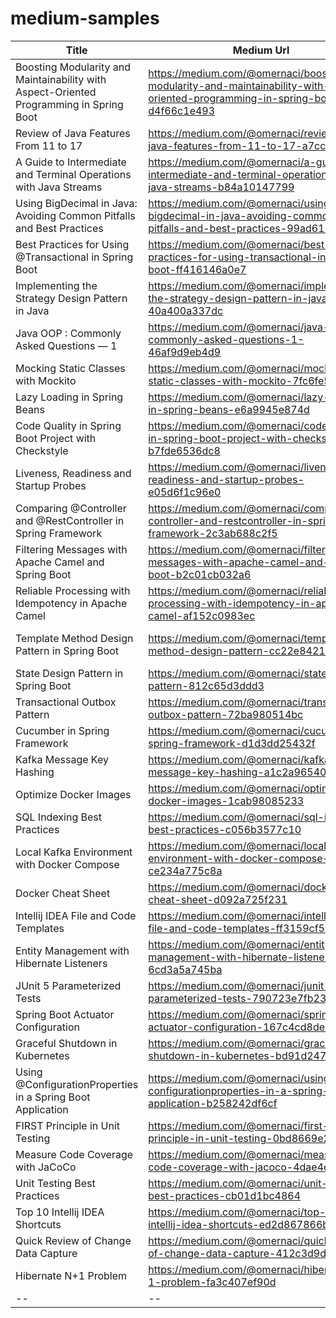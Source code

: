 # medium-samples

| Title | Medium Url | Repo
| --- | --- | --- | 
| Boosting Modularity and Maintainability with Aspect-Oriented Programming in Spring Boot | https://medium.com/@omernaci/boosting-modularity-and-maintainability-with-aspect-oriented-programming-in-spring-boot-d4f66c1e493 | *account-aop* |
| Review of Java Features From 11 to 17 | https://medium.com/@omernaci/review-of-java-features-from-11-to-17-a7ccbb9af133 | *features* |
| A Guide to Intermediate and Terminal Operations with Java Streams | https://medium.com/@omernaci/a-guide-to-intermediate-and-terminal-operations-with-java-streams-b84a10147799 | *stream-exercise* |
| Using BigDecimal in Java: Avoiding Common Pitfalls and Best Practices | https://medium.com/@omernaci/using-bigdecimal-in-java-avoiding-common-pitfalls-and-best-practices-99ad61364eb2 | *</>* |
| Best Practices for Using @Transactional in Spring Boot | https://medium.com/@omernaci/best-practices-for-using-transactional-in-spring-boot-ff416146a0e7 | *</>* |
| Implementing the Strategy Design Pattern in Java | https://medium.com/@omernaci/implementing-the-strategy-design-pattern-in-java-40a400a337dc | *strategy-example* |
| Java OOP : Commonly Asked Questions — 1 | https://medium.com/@omernaci/java-oop-commonly-asked-questions-1-46af9d9eb4d9 | [*java-oop*](https://javapulse.github.io/studious-adventure/#-4-java-oop) |
| Mocking Static Classes with Mockito | https://medium.com/@omernaci/mocking-static-classes-with-mockito-7fc6fe54d4b0 | *payment* |
| Lazy Loading in Spring Beans | https://medium.com/@omernaci/lazy-loading-in-spring-beans-e6a9945e874d | *lazy-example* |
| Code Quality in Spring Boot Project with Checkstyle | https://medium.com/@omernaci/code-quality-in-spring-boot-project-with-checkstyle-b7fde6536dc8 | *checkstyle-example*|
| Liveness, Readiness and Startup Probes | https://medium.com/@omernaci/liveness-readiness-and-startup-probes-e05d6f1c96e0 | *</>* |
| Comparing @Controller and @RestController in Spring Framework | https://medium.com/@omernaci/comparing-controller-and-restcontroller-in-spring-framework-2c3ab688c2f5 | *</>* |
| Filtering Messages with Apache Camel and Spring Boot | https://medium.com/@omernaci/filtering-messages-with-apache-camel-and-spring-boot-b2c01cb032a6 | *camel-example*|
| Reliable Processing with Idempotency in Apache Camel | https://medium.com/@omernaci/reliable-processing-with-idempotency-in-apache-camel-af152c0983ec | *camel-example* |
| Template Method Design Pattern in Spring Boot | https://medium.com/@omernaci/template-method-design-pattern-cc22e8421637 | *design-patterns/behavioral/template-method* |
| State Design Pattern in Spring Boot | https://medium.com/@omernaci/state-design-pattern-812c65d3ddd3 | *design-patterns/behavioral/state* |
| Transactional Outbox Pattern | https://medium.com/@omernaci/transactional-outbox-pattern-72ba980514bc | *outbox* |
| Cucumber in Spring Framework | https://medium.com/@omernaci/cucumber-in-spring-framework-d1d3dd25432f | *cucumber-example* |
| Kafka Message Key Hashing | https://medium.com/@omernaci/kafka-message-key-hashing-a1c2a9654060 | *</>* |
| Optimize Docker Images | https://medium.com/@omernaci/optimize-docker-images-1cab98085233 | *</>* |
| SQL Indexing Best Practices | https://medium.com/@omernaci/sql-indexing-best-practices-c056b3577c10 | *</>* |
| Local Kafka Environment with Docker Compose | https://medium.com/@omernaci/local-kafka-environment-with-docker-compose-ce234a775c8a | *</>* |
| Docker Cheat Sheet | https://medium.com/@omernaci/docker-cheat-sheet-d092a725f231 | *</>* |
| Intellij IDEA File and Code Templates | https://medium.com/@omernaci/intellij-idea-file-and-code-templates-ff3159cf523a | *</>* |
| Entity Management with Hibernate Listeners | https://medium.com/@omernaci/entity-management-with-hibernate-listeners-6cd3a5a745ba | *hibernate-listener-example* |
| JUnit 5 Parameterized Tests | https://medium.com/@omernaci/junit-5-parameterized-tests-790723e7fb23 | *junit-parameterized-test-example* |
| Spring Boot Actuator Configuration | https://medium.com/@omernaci/spring-boot-actuator-configuration-167c4cd8de18 | *</>* |
| Graceful Shutdown in Kubernetes | https://medium.com/@omernaci/graceful-shutdown-in-kubernetes-bd91d247da80 | *</>* |
| Using @ConfigurationProperties in a Spring Boot Application | https://medium.com/@omernaci/using-configurationproperties-in-a-spring-boot-application-b258242df6cf | *configuration-example* |
| FIRST Principle in Unit Testing | https://medium.com/@omernaci/first-principle-in-unit-testing-0bd8669e2144 | *</>* |
| Measure Code Coverage with JaCoCo | https://medium.com/@omernaci/measure-code-coverage-with-jacoco-4dae4ecd1ccc | *jacoco-example* |
| Unit Testing Best Practices | https://medium.com/@omernaci/unit-testing-best-practices-cb01d1bc4864 | *</>* |
| Top 10 Intellij IDEA Shortcuts | https://medium.com/@omernaci/top-10-intellij-idea-shortcuts-ed2d867866b9 | *</>* |
| Quick Review of Change Data Capture | https://medium.com/@omernaci/quick-review-of-change-data-capture-412c3d9d59a8 | *cdc-query-based-example* |
| Hibernate N+1 Problem | https://medium.com/@omernaci/hibernate-n-1-problem-fa3c407ef90d | *hibernate-example* |
| -- | -- | -- |
